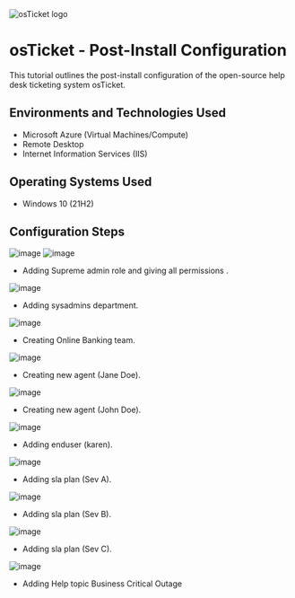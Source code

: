 
<img src="https://i.imgur.com/Clzj7Xs.png" alt="osTicket logo"/>
</p>

<h1>osTicket - Post-Install Configuration</h1>
This tutorial outlines the post-install configuration of the open-source help desk ticketing system osTicket.<br />


<h2>Environments and Technologies Used</h2>

- Microsoft Azure (Virtual Machines/Compute)
- Remote Desktop
- Internet Information Services (IIS)

<h2>Operating Systems Used </h2>

- Windows 10</b> (21H2)


<h2>Configuration Steps</h2>

![image](https://github.com/user-attachments/assets/7f5acdc2-fde2-41e1-bc68-47d1612f4071) ![image](https://github.com/user-attachments/assets/0e915085-4394-4986-b08b-3a6dce3cef4e)


- Adding Supreme admin role and giving all permissions .

![image](https://github.com/user-attachments/assets/7dba1355-b686-456b-9776-cebfb7fd8eb2)

- Adding sysadmins department.

![image](https://github.com/user-attachments/assets/f68f0e6a-7646-483b-9be2-9cf6c8db25c5)

- Creating Online Banking team.

![image](https://github.com/user-attachments/assets/e9659d1b-542f-4706-9d60-92161de78dc6)

- Creating new agent (Jane Doe).

![image](https://github.com/user-attachments/assets/e984b3fe-2070-4f93-ab4a-a45f70ff6451)

- Creating new agent (John Doe).

![image](https://github.com/user-attachments/assets/3ba4c8af-d08d-46a4-b090-a44619eeef29)

- Adding enduser (karen).

![image](https://github.com/user-attachments/assets/d9e37357-7756-4ad7-ad19-357d20a8f653)

- Adding sla plan (Sev A).

![image](https://github.com/user-attachments/assets/0a09e20f-7525-48e7-85d0-f225118c9f23)

- Adding sla plan (Sev B).

![image](https://github.com/user-attachments/assets/e92e2e93-480a-4eac-9039-31560b20980b)

- Adding sla plan (Sev C).

![image](https://github.com/user-attachments/assets/8c5a30c5-75cc-48af-9b63-b5695b93ba2b)

- Adding Help topic Business Critical Outage
